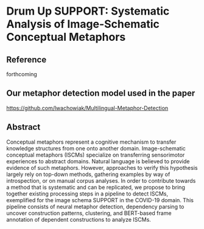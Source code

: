 # Drum Up SUPPORT: Systematic Analysis of Image-Schematic Conceptual Metaphors

## Reference
forthcoming 

## Our metaphor detection model used in the paper
https://github.com/lwachowiak/Multilingual-Metaphor-Detection

## Abstract 
Conceptual metaphors represent a cognitive mechanism to transfer knowledge structures from one onto another domain. 
Image-schematic conceptual metaphors (ISCMs) specialize on transferring sensorimotor experiences to abstract domains. Natural language is believed to provide evidence of such metaphors. However, approaches to verify this hypothesis largely rely on top-down methods, gathering examples by way of introspection, or on manual corpus analyses. In order to contribute towards a method that is systematic and can be replicated, we propose to bring together existing processing steps in a pipeline to detect ISCMs, exemplified for the image schema SUPPORT in the COVID-19 domain. This pipeline consists of neural metaphor detection, dependency parsing to uncover construction patterns, clustering, and BERT-based frame annotation of dependent constructions to analyze ISCMs. 


